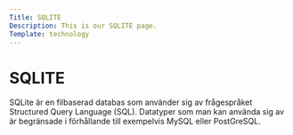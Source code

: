 ```yaml
---
Title: SQLITE
Description: This is our SQLITE page.
Template: technology
---
```


SQLITE
==========================

SQLite är en filbaserad databas som använder sig av frågespråket Structured Query Language (SQL). Datatyper som man kan använda sig av är begränsade i förhållande till exempelvis MySQL eller PostGreSQL.
